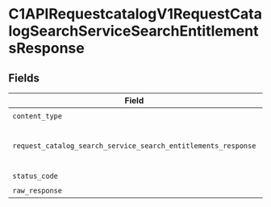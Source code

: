 # C1APIRequestcatalogV1RequestCatalogSearchServiceSearchEntitlementsResponse


## Fields

| Field                                                                                                                                                  | Type                                                                                                                                                   | Required                                                                                                                                               | Description                                                                                                                                            |
| ------------------------------------------------------------------------------------------------------------------------------------------------------ | ------------------------------------------------------------------------------------------------------------------------------------------------------ | ------------------------------------------------------------------------------------------------------------------------------------------------------ | ------------------------------------------------------------------------------------------------------------------------------------------------------ |
| `content_type`                                                                                                                                         | *str*                                                                                                                                                  | :heavy_check_mark:                                                                                                                                     | N/A                                                                                                                                                    |
| `request_catalog_search_service_search_entitlements_response`                                                                                          | [Optional[shared.RequestCatalogSearchServiceSearchEntitlementsResponse]](../../models/shared/requestcatalogsearchservicesearchentitlementsresponse.md) | :heavy_minus_sign:                                                                                                                                     | The RequestCatalogSearchServiceSearchEntitlementsResponse message contains a list of results and a nextPageToken if applicable.                        |
| `status_code`                                                                                                                                          | *int*                                                                                                                                                  | :heavy_check_mark:                                                                                                                                     | N/A                                                                                                                                                    |
| `raw_response`                                                                                                                                         | [requests.Response](https://requests.readthedocs.io/en/latest/api/#requests.Response)                                                                  | :heavy_minus_sign:                                                                                                                                     | N/A                                                                                                                                                    |